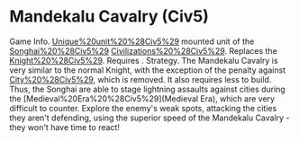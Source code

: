 # Mandekalu Cavalry (Civ5)

Game Info.
[Unique%20unit%20%28Civ5%29](Unique) mounted unit of the [Songhai%20%28Civ5%29](Songhai) [Civilizations%20%28Civ5%29](civilization). Replaces the [Knight%20%28Civ5%29](Knight). Requires .
Strategy.
The Mandekalu Cavalry is very similar to the normal Knight, with the exception of the penalty against [City%20%28Civ5%29](cities), which is removed. It also requires less to build. Thus, the Songhai are able to stage lightning assaults against cities during the [Medieval%20Era%20%28Civ5%29](Medieval Era), which are very difficult to counter. Explore the enemy's weak spots, attacking the cities they aren't defending, using the superior speed of the Mandekalu Cavalry - they won't have time to react!